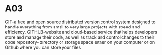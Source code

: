 # A03
GIT-a free and open source distributed version control system designed to handle everything from small to very large projects with speed and efficiency.
GITHUB-website and cloud-based service that helps developers store and manage their code, as well as track and control changes to their code
repository- directory or storage space either on your computer or on Github where you can store your files
